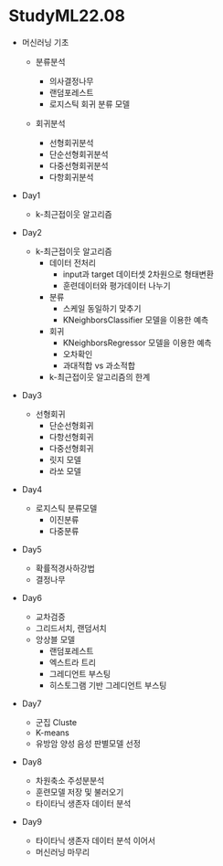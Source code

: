 # StudyML22.08

- 머신러닝 기초
  - 분류분석
    - 의사결정나무
    - 랜덤포레스트
    - 로지스틱 회귀 분류 모델
  
  - 회귀분석
    - 선형회귀분석
    - 단순선형회귀분석
    - 다중선형회귀분석
    - 다항회귀분석
    
- Day1
  - k-최근접이웃 알고리즘

- Day2
  - k-최근접이웃 알고리즘
    - 데이터 전처리
      - input과 target 데이터셋 2차원으로 형태변환
      - 훈련데이터와 평가데이터 나누기
    - 분류
      - 스케일 동일하기 맞추기
      - KNeighborsClassifier 모델을 이용한 예측
    - 회귀
      - KNeighborsRegressor 모델을 이용한 예측
      - 오차확인
      - 과대적합 vs 과소적합
    - k-최근접이웃 알고리즘의 한계

- Day3
  - 선형회귀
    - 단순선형회귀
    - 다항선형회귀
    - 다중선형회귀
    - 릿지 모델
    - 라쏘 모델

- Day4
  - 로지스틱 분류모델
    - 이진분류
    - 다중분류

- Day5
  - 확률적경사하강법
  - 결정나무 

- Day6
  - 교차검증
  - 그리드서치, 랜덤서치
  - 앙상블 모델
    - 랜덤포레스트
    - 엑스트라 트리
    - 그레디언트 부스팅
    - 히스토그램 기반 그레디언트 부스팅
    
- Day7
  - 군집 Cluste
  - K-means
  - 유방암 양성 음성 판별모델 선정
  
- Day8
  - 차원축소 주성분분석
  - 훈련모델 저장 및 불러오기
  - 타이타닉 생존자 데이터 분석
  
- Day9
  - 타이타닉 생존자 데이터 분석 이어서
  - 머신러닝 마무리
